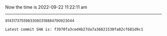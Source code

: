 Now the time is 2022-09-22 11:22:11 am

---

<small>91431737559833060318884790923044</small>

```txt
Latest commit SHA is: f3970fa3ced4b27da7a36821530fa02cf681d9c1
```
